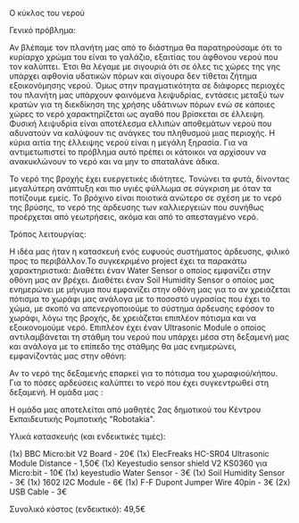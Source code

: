 Ο κύκλος του νερού

Γενικό πρόβλημα:

Αν βλέπαμε τον πλανήτη μας από το διάστημα θα παρατηρούσαμε ότι το κυρίαρχο χρώμα του είναι το γαλάζιο, εξαιτίας του άφθονου νερού που τον καλύπτει. Έτσι θα λέγαμε με σιγουριά ότι σε όλες τις χώρες της γης υπάρχει αφθονία υδατικών πόρων και σίγουρα δεν τίθεται ζήτημα εξοικονόμησης νερού. Όμως στην πραγματικότητα σε διάφορες περιοχές του πλανήτη μας υπάρχουν φαινόμενα λειψυδρίας, εντάσεις μεταξύ των κρατών για τη διεκδίκηση της χρήσης υδάτινων πόρων ενώ σε κάποιες χώρες το νερό χαρακτηρίζεται ως αγαθό που βρίσκεται σε έλλειψη. Φυσική λειψυδρία είναι αποτέλεσμα ελλιπών αποθεμάτων νερού που αδυνατούν να καλύψουν τις ανάγκες του πληθυσμού μιας περιοχής. Η κύρια αιτία της έλλειψης νερού είναι η μεγάλη ξηρασία. Για να αντιμετωπιστεί το πρόβλημα αυτό πρέπει οι κάτοικοι να αρχίσουν να ανακυκλώνουν το νερό και να μην το σπαταλάνε άδικα.

Το νερό της βροχής έχει ευεργετικές ιδιότητες. Τονώνει τα φυτά, δίνοντας μεγαλύτερη ανάπτυξη και πιο υγιές φύλλωμα σε σύγκριση με όταν τα ποτίζουμε εμείς. Το βρόχινο είναι ποιοτικά ανώτερο σε σχέση με το νερό της βρύσης, το νερό της άρδευσης των καλλιεργειών που συνήθως προέρχεται από γεωτρήσεις, ακόμα και από το απεσταγμένο νερό.

Τρόπος λειτουργίας:

Η ιδέα μας ήταν η κατασκευή ενός ευφυούς συστήματος άρδευσης, φιλικό προς το περιβάλλον.Το συγκεκριμένο project έχει τα παρακάτω χαρακτηριστικά: Διαθέτει έναν Water Sensor ο οποίος εμφανίζει στην οθόνη μας αν βρέχει. Διαθέτει έναν Soil Humidity Sensor ο οποίος μας ενημερώνει με μήνυμα που εμφανίζει στην οθόνη μας για το αν χρειάζεται πότισμα το χωράφι μας ανάλογα με το ποσοστό υγρασίας που έχει το χώμα, με σκοπό να απενεργοποιούμε το σύστημα άρδευσης εφόσον το χωράφι, λόγω της βροχής, δε χρειάζεται επιπλέον πότισμα και να εξοικονομούμε νερό. Επιπλέον έχει έναν Ultrasonic Module ο οποίος αντιλαμβάνεται τη στάθμη του νερού που υπάρχει μέσα στη δεξαμενή μας και ανάλογα με το επίπεδο της στάθμης θα μας ενημερώνει, εμφανίζοντάς μας στην οθόνη:

Αν το νερό της δεξαμενής επαρκεί για το πότισμα του χωραφιού/κήπου.
Για το πόσες αρδεύσεις καλύπτει το νερό που έχει συγκεντρωθεί στη δεξαμενή.
Η ομάδα μας :

Η ομάδα μας αποτελείται από μαθητές 2ας δημοτικού του Κέντρου Εκπαιδευτικής Ρομποτικής "Robotakia".

Υλικά κατασκευής (και ενδεικτικές τιμές):

(1x) BBC Micro:bit V2 Board - 20€ (1x) ElecFreaks HC-SR04 Ultrasonic Module Distance - 1,50€ (1x) Keyestudio sensor shield V2 KS0360 για Micro:bit - 10€ (1x) keyestudio Water Sensor - 3€ (1x) Soil Humidity Sensor - 3€ (1x) 1602 I2C Module - 6€ (1x) F-F Dupont Jumper Wire 40pin - 3€ (2x) USB Cable - 3€

Συνολικό κόστος (ενδεικτικό): 49,5€

